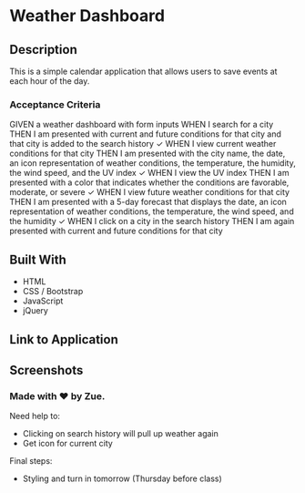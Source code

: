 # Weather Dashboard

## Description

This is a simple calendar application that allows users to save events at each hour of the day.

### Acceptance Criteria

GIVEN a weather dashboard with form inputs
WHEN I search for a city
THEN I am presented with current and future conditions for that city and that city is added to the search history ✓
WHEN I view current weather conditions for that city
THEN I am presented with the city name, the date, an icon representation of weather conditions, the temperature, the humidity, the wind speed, and the UV index ✓
WHEN I view the UV index
THEN I am presented with a color that indicates whether the conditions are favorable, moderate, or severe ✓
WHEN I view future weather conditions for that city
THEN I am presented with a 5-day forecast that displays the date, an icon representation of weather conditions, the temperature, the wind speed, and the humidity ✓
WHEN I click on a city in the search history
THEN I am again presented with current and future conditions for that city

## Built With

- HTML
- CSS / Bootstrap
- JavaScript
- jQuery

## Link to Application

## Screenshots

### Made with ♥ by Zue.

Need help to:

- Clicking on search history will pull up weather again
- Get icon for current city

Final steps:

- Styling and turn in tomorrow (Thursday before class)
